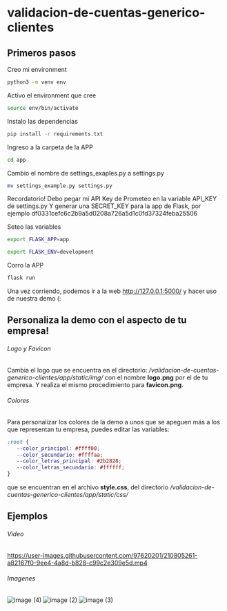 # validacion-de-cuentas-generico-clientes

## Primeros pasos

Creo mi environment
```bash
python3 -m venv env
```

Activo el environment que cree
```bash
source env/bin/activate
```

Instalo las dependencias 
```bash
pip install -r requirements.txt
```

Ingreso a la carpeta de la APP
```bash
cd app
```

Cambio el nombre de settings_exaples.py a settings.py
```bash
mv settings_example.py settings.py 
```

Recordatorio! 
Debo pegar mi API Key de Prometeo en la variable API_KEY de settings.py
Y generar una SECRET_KEY para la app de Flask, por ejemplo df0331cefc6c2b9a5d0208a726a5d1c0fd37324feba25506

Seteo las variables
```bash
export FLASK_APP=app
```
```bash
export FLASK_ENV=development
```

Corro la APP
```bash
flask run
```
Una vez corriendo, podemos ir a la web http://127.0.0.1:5000/ y hacer uso de nuestra demo (:


## Personaliza la demo con el aspecto de tu empresa! 
###### Logo y Favicon
Cambia el logo que se encuentra en el directorio: */validacion-de-cuentas-generico-clientes/app/static/img/* con el nombre **logo.png** por el de tu empresa. Y realiza el mismo procedimiento para **favicon.png**.
 
###### Colores
Para personalizar los colores de la demo a unos que se apeguen más a los que representan tu empresa, puedes editar las variables:
```css
:root {
   --color_principal: #ffff00;
   --color_secundario: #ffffaa;
   --color_letras_principal: #2b2828;
   --color_letras_secundario: #ffffff;
}
```
que se encuentran en el archivo **style.css**, del directorio */validacion-de-cuentas-generico-clientes/app/static/css/*



## Ejemplos

###### Video

https://user-images.githubusercontent.com/97620201/210805261-a82167f0-9ee4-4a8d-b828-c99c2e309e5d.mp4


###### Imagenes
![image (4)](https://user-images.githubusercontent.com/97620201/210805072-cf128c68-9100-4956-9962-fbfb106df5cd.png)
![image (2)](https://user-images.githubusercontent.com/97620201/210804964-c4663837-5365-4400-bb1e-f23b89fa2f49.png)
![image (3)](https://user-images.githubusercontent.com/97620201/210804978-11f5af20-11e7-4cdd-b7b8-d59f01dc3c75.png)

